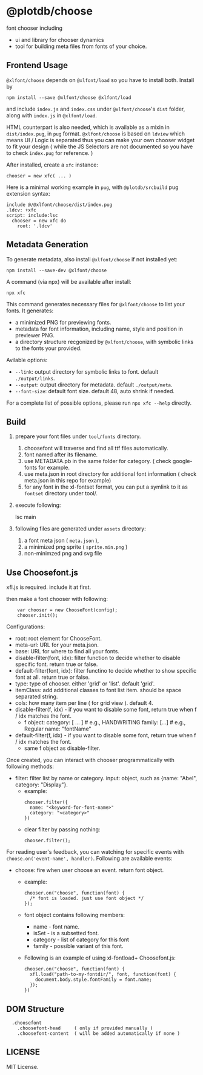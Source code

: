 # @plotdb/choose

font chooser including

 - ui and library for chooser dynamics
 - tool for building meta files from fonts of your choice.


## Frontend Usage

`@xlfont/choose` depends on `@xlfont/load` so you have to install both. Install by

    npm install --save @xlfont/choose @xlfont/load

and include `index.js` and `index.css` under `@xlfont/choose`'s `dist` folder, along with `index.js` in `@xlfont/load`.

HTML counterpart is also needed, which is available as a mixin in `dist/index.pug`, in `pug` format. `@xlfont/choose` is based on `ldview` which means UI / Logic is separated thus you can make your own chooser widget to fit your design ( while the JS Selectors are not documented so you have to check `index.pug` for reference. )

After installed, create a `xfc` instance:

    chooser = new xfc( ... )

Here is a minimal working example in `pug`, with `@plotdb/srcbuild` pug extension syntax:

    include @/@xlfont/choose/dist/index.pug
    .ldcv: +xfc
    script: include:lsc
      chooser = new xfc do
        root: '.ldcv'

## Metadata Generation

To generate metadata, also install `@xlfont/choose` if not installed yet:

    npm install --save-dev @xlfont/choose

A command (via npx) will be available after install:

    npx xfc

This command generates necessary files for `@xlfont/choose` to list your fonts. It generates:

 - a minimized PNG for previewing fonts.
 - metadata for font information, including name, style and position in previewer PNG.
 - a directory structure recgonized by `@xlfont/choose`, with symbolic links to the fonts your provided. 

Avilable options:

 - `--link`: output directory for symbolic links to font. default `./output/links`.
 - `--output`: output directory for metadata. default `./output/meta`.
 - `--font-size`: default font size. default 48, auto shrink if needed.

For a complete list of possible options, please run `npx xfc --help` directly.


## Build 

1. prepare your font files under ```tool/fonts``` directory.
    1. choosefont will traverse and find all ttf files automatically.
    2. font named after its filename.
    3. use METADATA.pb in the same folder for category. ( check google-fonts for example.
    4. use meta.json in root directory for additional font information ( check meta.json in this repo for example)
    5. for any font in the xl-fontset format, you can put a symlink to it as ```fontset``` directory under tool/.
2. execute following:

    lsc main

3. following files are generated under ```assets``` directory:
    1. a font meta json ( ```meta.json``` ),
    2. a minimized png sprite ( ```sprite.min.png``` )
    3. non-minimzed png and svg file


## Use Choosefont.js

xfl.js is required. include it at first.

then make a font chooser with following:

```
    var chooser = new ChooseFont(config);
    chooser.init();
```

Configurations:

 * root: root element for ChooseFont.
 * meta-url: URL for your meta.json.
 * base: URL for where to find all your fonts.
 * disable-filter(font, idx): filter function to decide whether to disable specific font. return true or false.
 * default-filter(font, idx): filter functino to decide whether to show specific font at all. return true or false.
 * type: type of chooser. either 'grid' or 'list'. default 'grid'.
 * itemClass: add additional classes to font list item. should be space separated string.
 * cols: how many item per line ( for grid view ). default 4.
 * disable-filter(f, idx) - if you want to disable some font, return true when f / idx matches the font.
   - f object:
     category: [ ... ] # e.g., HANDWRITING
     family: [...] # e.g., Regular
     name: "fontName"
 * default-filter(f, idx) - if you want to disable some font, return true when f / idx matches the font.
   - same f object as disable-filter.

Once created, you can interact with chooser programmatically with following methods:

 * filter: filter list by name or category. input: object, such as {name: "Abel", category: "Display"}.
   - example:
     ```
     chooser.filter({
       name: "<keyword-for-font-name>"
       category: "<category>"
     })
     ```
   - clear filter by passing nothing:
     ```
     chooser.filter();
     ```

For reading user's feedback, you can watching for specific events with ```choose.on('event-name', handler)```. Following are available events:

 * choose: fire when user choose an event. return font object.
   - example:
     ```
     chooser.on("choose", function(font) {
       /* font is loaded. just use font object */
     });
     ```
   - font object contains following members:
     * name - font name.
     * isSet - is a subsetted font.
     * category - list of category for this font
     * family - possible variant of this font.

   - Following is an example of using xl-fontload+ Choosefont.js:
     ```
     chooser.on("choose", function(font) {
       xfl.load("path-to-my-fontdir/", font, function(font) {
         document.body.style.fontFamily = font.name;
       });
     })
     ```


## DOM Structure

```
  .choosefont
    .choosefont-head     ( only if provided manually )
    .choosefont-content  ( will be added automatically if none )
```


## LICENSE

MIT License.

